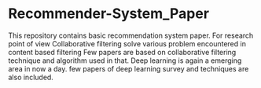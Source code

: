 # Recommender-System_Paper
This repository contains basic recommendation system paper. For research point of view Collaborative filtering solve various problem encountered in content based filtering
Few papers are based on collaborative filtering technique and algorithm used in that.
Deep learning is again a emerging area in now a day. few papers of deep learning survey and techniques are also included.
